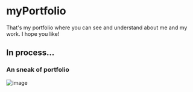 # myPortfolio
That's my portfolio where you can see and understand about me and my work. I hope you like!

## In process...

### An sneak of portfolio
![image](https://user-images.githubusercontent.com/52906139/184247963-09366851-a7e1-4ba8-8b84-721da1d48162.png)

